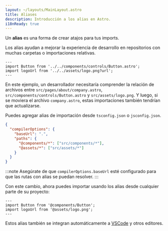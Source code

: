```yaml
---
layout: ~/layouts/MainLayout.astro
title: Aliases
description: Introducción a los alias en Astro.
i18nReady: true
---
```


Un **alias** es una forma de crear atajos para tus imports.

Los alias ayudan a mejorar la experiencia de desarrollo en repositorios con muchas carpetas o importaciones relativas.

```astro title="src/pages/about/company.astro" del="../../components" del="../../assets"
---
import Button from '../../components/controls/Button.astro';
import logoUrl from '../../assets/logo.png?url';
---
```

En este ejemplo, un desarrollador necesitaría comprender la relación de archivos entre `src/pages/about/company.astro`, `src/components/controls/Button.astro` y `src/assets/logo.png`. Y luego, si se moviera el archivo `company.astro`, estas importaciones también tendrían que actualizarse.

Puedes agregar alias de importación desde `tsconfig.json` o `jsconfig.json`.

```json title="tsconfig.json" ins={5-6}
{
  "compilerOptions": {
    "baseUrl": ".",
    "paths": {
      "@components/*": ["src/components/*"],
      "@assets/*": ["src/assets/*"]
    }
  }
}
```

:::note
Asegúrate de que `compilerOptions.baseUrl` esté configurado para que las rutas con alias se puedan resolver.
:::

Con este cambio, ahora puedes importar usando los alias desde cualquier parte de su proyecto:

```astro title="src/pages/about/company.astro" ins="@components" ins="@assets"
---
import Button from '@components/Button';
import logoUrl from '@assets/logo.png';
---
```

Estos alias también se integran automáticamente a [VSCode](https://code.visualstudio.com/docs/languages/jsconfig) y otros editores.
